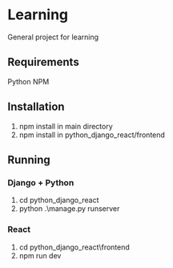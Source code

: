 # Learning
General project for learning
## Requirements
Python
NPM
## Installation
1. npm install in main directory
2. npm install in python_django_react/frontend
## Running
### Django + Python
1. cd python_django_react
2. python .\manage.py runserver

### React
1. cd python_django_react\frontend
2. npm run dev
